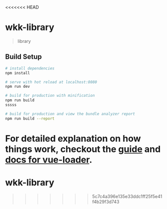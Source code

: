 <<<<<<< HEAD
# wkk-library

> library

## Build Setup

``` bash
# install dependencies
npm install

# serve with hot reload at localhost:8080
npm run dev

# build for production with minification
npm run build
sssss

# build for production and view the bundle analyzer report
npm run build --report
```

For detailed explanation on how things work, checkout the [guide](http://vuejs-templates.github.io/webpack/) and [docs for vue-loader](http://vuejs.github.io/vue-loader).
=======
# wkk-library
>>>>>>> 5c7c4a396e135e33ddc1ff25f5e41f4b29f3d743

